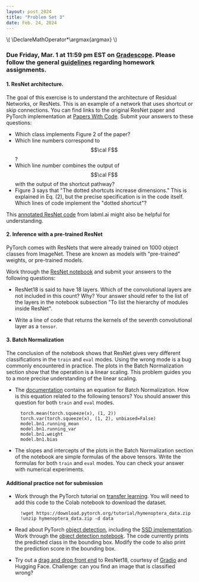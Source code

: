 ```yaml
---
layout: post_2024
title: "Problem Set 3"
date: Feb. 24, 2024
---
```

\\(
\DeclareMathOperator*\argmax{argmax}
\\)

### Due Friday, Mar. 1 at 11:59 pm EST on [Gradescope](https://www.gradescope.com/courses/725211). Please follow the general [guidelines](https://cos485.github.io/2024/02/05/homework-guidelines.html) regarding homework assignments.

#### 1. ResNet architecture.
The goal of this exercise is to understand the architecture of Residual Networks, or ResNets.
This is an example of a network that uses shortcut or skip connections.
You can find links to the original ResNet paper and PyTorch implementation at [Papers With Code](https://paperswithcode.com/method/resnet).
Submit your answers to these questions:

- Which class implements Figure 2 of the paper?
- Which line numbers correspond to $$\cal F$$?
- Which line number combines the output of $$\cal F$$ with the output of the shortcut pathway?
- Figure 3 says that "The dotted shortcuts increase dimensions." This is explained in Eq. (2), but the precise specification is in the code itself. Which lines of code implement the "dotted shortcut"?

This [annotated ResNet code](https://nn.labml.ai/resnet/index.html) from labml.ai might also be helpful for understanding.

#### 2. Inference with a pre-trained ResNet
PyTorch comes with ResNets that were already trained on 1000 object classes from ImageNet. These are known as models with "pre-trained" weights, or pre-trained models.

Work through the [ResNet notebook](https://colab.research.google.com/drive/1KmZTlF8k1ZPjCGUdgksn4yj9h3Qclq6q) and submit your answers to the following questions:

- ResNet18 is said to have 18 layers. Which of the convolutional layers are not included in this count? Why? Your answer should refer to the list of the layers in the notebook subsection "To list the hierarchy of modules inside ResNet".

- Write a line of code that returns the kernels of the seventh convolutional layer as a `tensor`.

#### 3. Batch Normalization
The conclusion of the notebook shows that ResNet gives very different classifications in the `train` and `eval` modes. Using the wrong mode is a bug commonly encountered in practice. The plots in the Batch Normalization section show that the operation is a linear scaling. This problem guides you to a more precise understanding of the linear scaling.

- The [documentation](https://pytorch.org/docs/stable/generated/torch.nn.BatchNorm2d.html) contains an equation for Batch Normalization. How is this equation related to the following tensors? You should answer this question for both `train` and `eval` modes.
        
        torch.mean(torch.squeeze(x), (1, 2))
        torch.var(torch.squeeze(x), (1, 2), unbiased=False)
        model.bn1.running_mean
        model.bn1.running_var
        model.bn1.weight
        model.bn1.bias

- The slopes and intercepts of the plots in the Batch Normalization section of the notebook are simple formulas of the above tensors.
Write the formulas for both `train` and `eval` modes. You can check your answer with numerical experiments.

<!-- for next year, look at penultimate layer activations -->

#### Additional practice not for submission
- Work through the PyTorch tutorial on [transfer learning](https://pytorch.org/tutorials/beginner/transfer_learning_tutorial.html). You will need to add this code to the Colab notebook to download the dataset.

        !wget https://download.pytorch.org/tutorial/hymenoptera_data.zip
        !unzip hymenoptera_data.zip -d data

- Read about PyTorch [object detection](https://pytorch.org/vision/stable/models.html#object-detection), including the [SSD implementation](https://pytorch.org/blog/torchvision-ssd-implementation/).
Work through the [object detection notebook](https://colab.research.google.com/drive/1KsKyzplOR81fbF8yYMWJsGyXJMCjfNKS). The code currently prints the predicted class in the bounding box. Modify the code to also print the prediction score in the bounding box.

- Try out a [drag and drop front end](https://huggingface.co/spaces/pytorch/ResNet) to ResNet18, courtesy of [Gradio](https://gradio.app/) and Hugging Face.
Challenge: can you find an image that is classified wrong?
